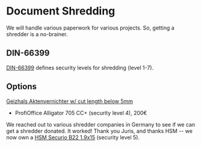 # Document Shredding

We will handle various paperwork for various projects. So,
getting a shredder is a no-brainer.

## DIN-66399

[DIN-66399](http://www.shreddingmachines.co.uk/securitylevels.asp?id=1&cat=Din%20security%20levels) defines security levels for shredding (level 1-7).

## Options

[Geizhals Aktenvernichter w/ cut length below 5mm](https://geizhals.de/?cat=prakten&xf=1444_Partikelschnitt~2981_5&asuch=&asd=on&bpmax=&v=e&hloc=at&hloc=de&filter=aktualisieren&plz=&dist=&mail=&sort=r&bl1_id=30)

- ProfiOffice Alligator 705 CC+ (security level 4), 200€

We reached out to various shredder companies in Germany to see if we can get
a shredder donated. It worked! Thank you Juris, and thanks HSM -- we now own
a [HSM Securio B22 1.9x15](http://www.hsm.eu/en/products/shredding/document-shredder/hsm-securio/securio-b22/19x15-mm/) (security level 5).

